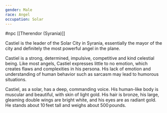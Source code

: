 ```yaml
---
gender: Male
race: Angel
occupation: Solar
---
```

 #npc [[Therendor (Syrania)]]

Castiel is the leader of the Solar City in Syrania, essentially the mayor of the city and definitely the most powerful angel in the plane.

Castiel is a strong, determined, impulsive, competitive and kind celestial being. Like most angels, Castiel expresses little to no emotion, which creates flaws and complexities in his persona. His lack of emotion and understanding of human behavior such as sarcasm may lead to humorous situations.

Castiel, as a solar, has a deep, commanding voice. His human-like body is muscular and beautiful, with skin of light gold. His hair is bronze, his large, gleaming double wings are bright white, and his eyes are as radiant gold. He stands about 10 feet tall and weighs about 500 pounds.
